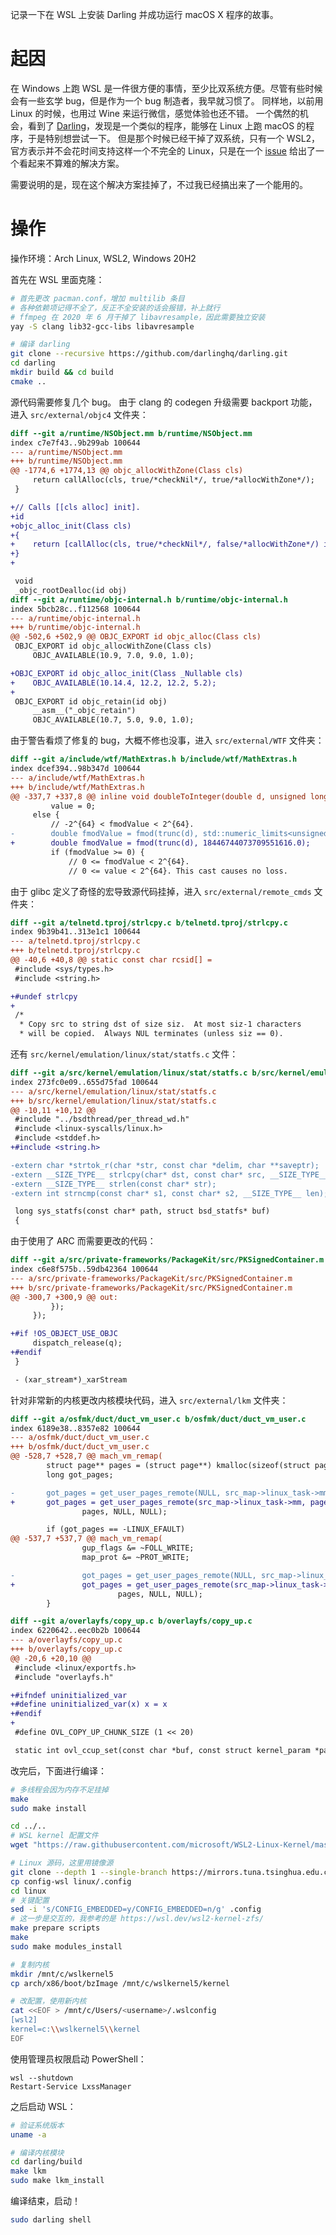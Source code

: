 记录一下在 WSL 上安装 Darling 并成功运行 macOS X 程序的故事。

# 起因
在 Windows 上跑 WSL 是一件很方便的事情，至少比双系统方便。尽管有些时候会有一些玄学 bug，但是作为一个 bug 制造者，我早就习惯了。
同样地，以前用 Linux 的时候，也用过 Wine 来运行微信，感觉体验也还不错。
一个偶然的机会，看到了 [Darling](https://github.com/darlinghq/darling)，发现是一个类似的程序，能够在 Linux 上跑 macOS 的程序，于是特别想尝试一下。
但是那个时候已经干掉了双系统，只有一个 WSL2，官方表示并不会花时间支持这样一个不完全的 Linux，只是在一个 [issue](https://github.com/darlinghq/darling/issues/260) 给出了一个看起来不算难的解决方案。

需要说明的是，现在这个解决方案挂掉了，不过我已经搞出来了一个能用的。
# 操作
操作环境：Arch Linux, WSL2, Windows 20H2

首先在 WSL 里面克隆：
``` bash
# 首先更改 pacman.conf，增加 multilib 条目
# 各种依赖项记得不全了，反正不全安装的话会报错，补上就行
# ffmpeg 在 2020 年 6 月干掉了 libavresample，因此需要独立安装
yay -S clang lib32-gcc-libs libavresample

# 编译 darling
git clone --recursive https://github.com/darlinghq/darling.git
cd darling
mkdir build && cd build
cmake ..
```
源代码需要修复几个 bug。
由于 clang 的 codegen 升级需要 backport 功能，进入 `src/external/objc4` 文件夹：
``` diff
diff --git a/runtime/NSObject.mm b/runtime/NSObject.mm
index c7e7f43..9b299ab 100644
--- a/runtime/NSObject.mm
+++ b/runtime/NSObject.mm
@@ -1774,6 +1774,13 @@ objc_allocWithZone(Class cls)
     return callAlloc(cls, true/*checkNil*/, true/*allocWithZone*/);
 }

+// Calls [[cls alloc] init].
+id
+objc_alloc_init(Class cls)
+{
+    return [callAlloc(cls, true/*checkNil*/, false/*allocWithZone*/) init];
+}
+

 void
 _objc_rootDealloc(id obj)
diff --git a/runtime/objc-internal.h b/runtime/objc-internal.h
index 5bcb28c..f112568 100644
--- a/runtime/objc-internal.h
+++ b/runtime/objc-internal.h
@@ -502,6 +502,9 @@ OBJC_EXPORT id objc_alloc(Class cls)
 OBJC_EXPORT id objc_allocWithZone(Class cls)
     OBJC_AVAILABLE(10.9, 7.0, 9.0, 1.0);

+OBJC_EXPORT id objc_alloc_init(Class _Nullable cls)
+    OBJC_AVAILABLE(10.14.4, 12.2, 12.2, 5.2);
+
 OBJC_EXPORT id objc_retain(id obj)
     __asm__("_objc_retain")
     OBJC_AVAILABLE(10.7, 5.0, 9.0, 1.0);
```
由于警告看烦了修复的 bug，大概不修也没事，进入 `src/external/WTF` 文件夹：
``` diff
diff --git a/include/wtf/MathExtras.h b/include/wtf/MathExtras.h
index dcef394..98b347d 100644
--- a/include/wtf/MathExtras.h
+++ b/include/wtf/MathExtras.h
@@ -337,7 +337,8 @@ inline void doubleToInteger(double d, unsigned long long& value)
         value = 0;
     else {
         // -2^{64} < fmodValue < 2^{64}.
-        double fmodValue = fmod(trunc(d), std::numeric_limits<unsigned long long>::max() + 1.0);
+        double fmodValue = fmod(trunc(d), 18446744073709551616.0);
         if (fmodValue >= 0) {
             // 0 <= fmodValue < 2^{64}.
             // 0 <= value < 2^{64}. This cast causes no loss.
```
由于 glibc 定义了奇怪的宏导致源代码挂掉，进入 `src/external/remote_cmds` 文件夹：
``` diff
diff --git a/telnetd.tproj/strlcpy.c b/telnetd.tproj/strlcpy.c
index 9b39b41..313e1c1 100644
--- a/telnetd.tproj/strlcpy.c
+++ b/telnetd.tproj/strlcpy.c
@@ -40,6 +40,8 @@ static const char rcsid[] =
 #include <sys/types.h>
 #include <string.h>

+#undef strlcpy
+
 /*
  * Copy src to string dst of size siz.  At most siz-1 characters
  * will be copied.  Always NUL terminates (unless siz == 0).
```
还有 `src/kernel/emulation/linux/stat/statfs.c` 文件：
``` diff
diff --git a/src/kernel/emulation/linux/stat/statfs.c b/src/kernel/emulation/linux/stat/statfs.c
index 273fc0e09..655d75fad 100644
--- a/src/kernel/emulation/linux/stat/statfs.c
+++ b/src/kernel/emulation/linux/stat/statfs.c
@@ -10,11 +10,12 @@
 #include "../bsdthread/per_thread_wd.h"
 #include <linux-syscalls/linux.h>
 #include <stddef.h>
+#include <string.h>

-extern char *strtok_r(char *str, const char *delim, char **saveptr);
-extern __SIZE_TYPE__ strlcpy(char* dst, const char* src, __SIZE_TYPE__ size);
-extern __SIZE_TYPE__ strlen(const char* str);
-extern int strncmp(const char* s1, const char* s2, __SIZE_TYPE__ len);

 long sys_statfs(const char* path, struct bsd_statfs* buf)
 {
```
由于使用了 ARC 而需要更改的代码：
``` diff
diff --git a/src/private-frameworks/PackageKit/src/PKSignedContainer.m b/src/private-frameworks/PackageKit/src/PKSignedContainer.m
index c6e8f575b..59db42364 100644
--- a/src/private-frameworks/PackageKit/src/PKSignedContainer.m
+++ b/src/private-frameworks/PackageKit/src/PKSignedContainer.m
@@ -300,7 +300,9 @@ out:
         });
     });

+#if !OS_OBJECT_USE_OBJC
     dispatch_release(q);
+#endif
 }

 - (xar_stream*)_xarStream
```
针对非常新的内核更改内核模块代码，进入 `src/external/lkm` 文件夹：
``` diff
diff --git a/osfmk/duct/duct_vm_user.c b/osfmk/duct/duct_vm_user.c
index 6189e38..8357e82 100644
--- a/osfmk/duct/duct_vm_user.c
+++ b/osfmk/duct/duct_vm_user.c
@@ -528,7 +528,7 @@ mach_vm_remap(
        struct page** pages = (struct page**) kmalloc(sizeof(struct page*) * nr_pages, GFP_KERNEL);
        long got_pages;

-       got_pages = get_user_pages_remote(NULL, src_map->linux_task->mm, page_start, nr_pages, gup_flags,
+       got_pages = get_user_pages_remote(src_map->linux_task->mm, page_start, nr_pages, gup_flags,
                pages, NULL, NULL);

        if (got_pages == -LINUX_EFAULT)
@@ -537,7 +537,7 @@ mach_vm_remap(
                gup_flags &= ~FOLL_WRITE;
                map_prot &= ~PROT_WRITE;

-               got_pages = get_user_pages_remote(NULL, src_map->linux_task->mm, page_start, nr_pages, gup_flags,
+               got_pages = get_user_pages_remote(src_map->linux_task->mm, page_start, nr_pages, gup_flags,
                        pages, NULL, NULL);
        }

diff --git a/overlayfs/copy_up.c b/overlayfs/copy_up.c
index 6220642..eec0b2b 100644
--- a/overlayfs/copy_up.c
+++ b/overlayfs/copy_up.c
@@ -20,6 +20,10 @@
 #include <linux/exportfs.h>
 #include "overlayfs.h"

+#ifndef uninitialized_var
+#define uninitialized_var(x) x = x
+#endif
+
 #define OVL_COPY_UP_CHUNK_SIZE (1 << 20)

 static int ovl_ccup_set(const char *buf, const struct kernel_param *param)
```
改完后，下面进行编译：
``` bash
# 多线程会因为内存不足挂掉
make
sudo make install

cd ../..
# WSL kernel 配置文件
wget "https://raw.githubusercontent.com/microsoft/WSL2-Linux-Kernel/master/Microsoft/config-wsl"

# Linux 源码，这里用镜像源
git clone --depth 1 --single-branch https://mirrors.tuna.tsinghua.edu.cn/git/linux.git
cp config-wsl linux/.config
cd linux
# 关键配置
sed -i 's/CONFIG_EMBEDDED=y/CONFIG_EMBEDDED=n/g' .config
# 这一步是交互的，我参考的是 https://wsl.dev/wsl2-kernel-zfs/
make prepare scripts
make
sudo make modules_install

# 复制内核
mkdir /mnt/c/wslkernel5
cp arch/x86/boot/bzImage /mnt/c/wslkernel5/kernel

# 改配置，使用新内核
cat <<EOF > /mnt/c/Users/<username>/.wslconfig
[wsl2]
kernel=c:\\wslkernel5\\kernel
EOF
```
使用管理员权限启动 PowerShell：
```
wsl --shutdown
Restart-Service LxssManager
```
之后启动 WSL：
``` bash
# 验证系统版本
uname -a

# 编译内核模块
cd darling/build
make lkm
sudo make lkm_install 
```
编译结束，启动！
``` bash
sudo darling shell
```
